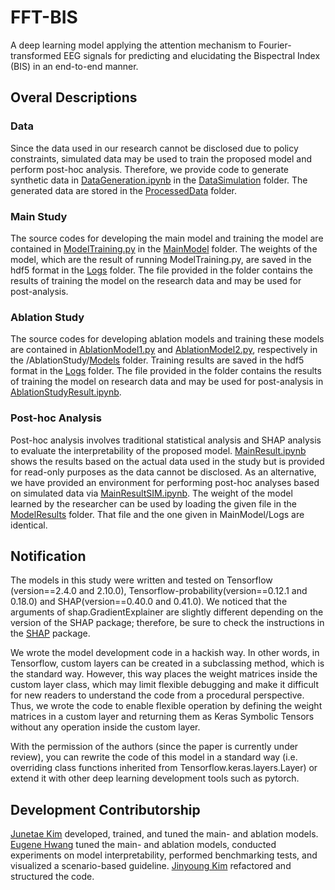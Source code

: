 # FFT-BIS
A deep learning model applying the attention mechanism to Fourier-transformed EEG signals for predicting and elucidating the Bispectral Index (BIS) in an end-to-end manner.

## Overal Descriptions
### Data
Since the data used in our research cannot be disclosed due to policy constraints, simulated data may be used to train the proposed model and perform post-hoc analysis. Therefore, we provide code to generate synthetic data in [DataGeneration.ipynb](https://github.com/JunetaeKim/FFT-BIS/blob/main/DataSimulation/DataGeneration.ipynb) in the [DataSimulation](https://github.com/JunetaeKim/FFT-BIS/tree/main/DataSimulation) folder.
The generated data are stored in the [ProcessedData](https://github.com/JunetaeKim/FFT-BIS/tree/main/ProcessedData) folder.

### Main Study
The source codes for developing the main model and training the model are contained in [ModelTraining.py](https://github.com/JunetaeKim/DWT-HPI/blob/main/MainModel/ModelTraining.py) in the [MainModel](https://github.com/JunetaeKim/DWT-HPI/tree/main/MainModel) folder.
The weights of the model, which are the result of running ModelTraining.py, are saved in the hdf5 format in the [Logs](https://github.com/JunetaeKim/DWT-HPI/tree/main/MainModel/Logs) folder.
The file provided in the folder contains the results of training the model on the research data and may be used for post-analysis. 

### Ablation Study 
The source codes for developing ablation models and training these models are contained in [AblationModel1.py](https://github.com/JunetaeKim/DWT-HPI/blob/main/AblationStudy/Models/AblationModel1.py) and [AblationModel2.py](https://github.com/JunetaeKim/DWT-HPI/blob/main/AblationStudy/Models/AblationModel2.py), respectively in the /AblationStudy/[Models](https://github.com/JunetaeKim/DWT-HPI/tree/main/AblationStudy/Models) folder.
Training results are saved in the hdf5 format in the [Logs](https://github.com/JunetaeKim/DWT-HPI/tree/main/AblationStudy/Logs) folder.
The file provided in the folder contains the results of training the model on research data and may be used for post-analysis in  [AblationStudyResult.ipynb](https://github.com/JunetaeKim/DWT-HPI/blob/main/AblationStudy/AblationStudyResult.ipynb).

### Post-hoc Analysis
Post-hoc analysis involves traditional statistical analysis and SHAP analysis to evaluate the interpretability of the proposed model. 
[MainResult.ipynb](https://github.com/JunetaeKim/DWT-HPI/blob/main/MainResult.ipynb) shows the results based on the actual data used in the study but is provided for read-only purposes as the data cannot be disclosed.
As an alternative, we have provided an environment for performing post-hoc analyses based on simulated data via [MainResultSIM.ipynb](https://github.com/JunetaeKim/DWT-HPI/blob/main/MainResultSIM.ipynb).
The weight of the model learned by the researcher can be used by loading the given file in the [ModelResults](https://github.com/JunetaeKim/DWT-HPI/tree/main/ModelResults) folder.
That file and the one given in MainModel/Logs are identical.

## Notification
The models in this study were written and tested on Tensorflow (version==2.4.0 and 2.10.0), Tensorflow-probability(version==0.12.1 and 0.18.0) and SHAP(version==0.40.0 and 0.41.0).
We noticed that the arguments of shap.GradientExplainer are slightly different depending on the version of the SHAP package; therefore, be sure to check the instructions in the [SHAP](https://shap.readthedocs.io/en/latest/) package.

We wrote the model development code in a hackish way. In other words, in Tensorflow, custom layers can be created in a subclassing method, which is the standard way. However, this way places the weight matrices inside the custom layer class, which may limit flexible debugging and make it difficult for new readers to understand the code from a procedural perspective. Thus, we wrote the code to enable flexible operation by defining the weight matrices in a custom layer and returning them as Keras Symbolic Tensors without any operation inside the custom layer. 

With the permission of the authors (since the paper is currently under review), you can rewrite the code of this model in a standard way (i.e. overriding class functions inherited from Tensorflow.keras.layers.Layer) or extend it with other deep learning development tools such as pytorch.


## Development Contributorship
[Junetae Kim](https://github.com/JunetaeKim) developed, trained, and tuned the main- and ablation models. 
[Eugene Hwang](https://github.com/joyce0215) tuned the main- and ablation models, conducted experiments on model interpretability, performed benchmarking tests, and visualized a scenario-based guideline. 
[Jinyoung Kim](https://github.com/sacross93) refactored and structured the code.
